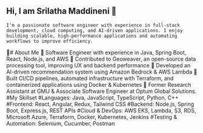 ## Hi, I am Srilatha Maddineni 👋


    I'm a passionate software engineer with experience in full-stack development, cloud computing, and AI-driven applications. I enjoy building scalable, high-performance applications and automating workflows to improve efficiency.
 🚀# About Me
🔹 Software Engineer with experience in Java, Spring Boot, React, Node.js, and AWS
🔹 Contributed to Geoweaver, an open-source data processing tool, improving UX and backend performance
🔹 Developed an AI-driven recommendation system using Amazon Bedrock & AWS Lambda
🔹 Built CI/CD pipelines, automated infrastructure with Terraform, and containerized applications using Docker & Kubernetes
🔹 Former Research Assistant at GMU & Associate Software Engineer at Optum Global Solutions.
#My Skillset
#Languages: Java, JavaScript, TypeScript, Python, C++
#Frontend: React, Angular, Redux, Tailwind CSS
#Backend: Node.js, Spring Boot, Express.js, REST APIs
#Cloud & DevOps: AWS EKS, Lambda, S3, RDS, Microsoft Azure, Terraform, Docker, Kubernetes, Jenkins
#Testing & Automation: Selenium, Cucumber, Postman
